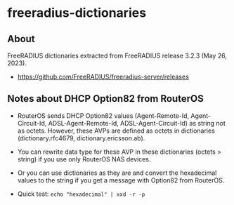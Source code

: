 # freeradius-dictionaries

## About

FreeRADIUS dictionaries extracted from FreeRADIUS release 3.2.3 (May 26, 2023).
- https://github.com/FreeRADIUS/freeradius-server/releases

## Notes about DHCP Option82 from RouterOS

- RouterOS sends DHCP Option82 values (Agent-Remote-Id, Agent-Circuit-Id, ADSL-Agent-Remote-Id, ADSL-Agent-Circuit-Id) as string not as octets. However, these AVPs are defined as octets in dictionaries (dictionary.rfc4679, dictionary.ericsson.ab).

- You can rewrite data type for these AVP in these dictionaries (octets > string) if you use only RouterOS NAS devices.
- Or you can use dictionaries as they are and convert the hexadecimal values to the string if you get a message with Option82 from RouterOS.
- Quick test: `echo "hexadecimal" | xxd -r -p`